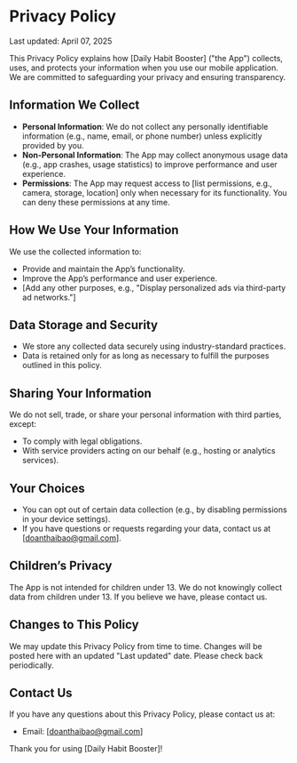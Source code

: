 # Privacy Policy

Last updated: April 07, 2025

This Privacy Policy explains how [Daily Habit Booster] ("the App") collects, uses, and protects your information when you use our mobile application. We are committed to safeguarding your privacy and ensuring transparency.

## Information We Collect
- **Personal Information**: We do not collect any personally identifiable information (e.g., name, email, or phone number) unless explicitly provided by you.
- **Non-Personal Information**: The App may collect anonymous usage data (e.g., app crashes, usage statistics) to improve performance and user experience.
- **Permissions**: The App may request access to [list permissions, e.g., camera, storage, location] only when necessary for its functionality. You can deny these permissions at any time.

## How We Use Your Information
We use the collected information to:
- Provide and maintain the App’s functionality.
- Improve the App’s performance and user experience.
- [Add any other purposes, e.g., "Display personalized ads via third-party ad networks."]

## Data Storage and Security
- We store any collected data securely using industry-standard practices.
- Data is retained only for as long as necessary to fulfill the purposes outlined in this policy.

## Sharing Your Information
We do not sell, trade, or share your personal information with third parties, except:
- To comply with legal obligations.
- With service providers acting on our behalf (e.g., hosting or analytics services).

## Your Choices
- You can opt out of certain data collection (e.g., by disabling permissions in your device settings).
- If you have questions or requests regarding your data, contact us at [doanthaibao@gmail.com].

## Children’s Privacy
The App is not intended for children under 13. We do not knowingly collect data from children under 13. If you believe we have, please contact us.

## Changes to This Policy
We may update this Privacy Policy from time to time. Changes will be posted here with an updated "Last updated" date. Please check back periodically.

## Contact Us
If you have any questions about this Privacy Policy, please contact us at:
- Email: [doanthaibao@gmail.com]

Thank you for using [Daily Habit Booster]!

